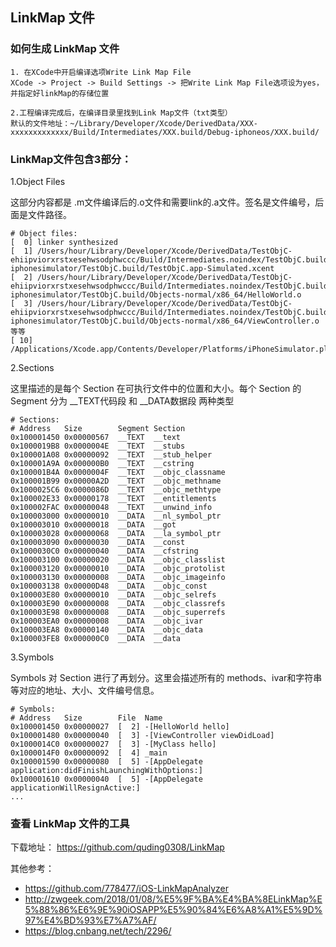 ## LinkMap 文件

### 如何生成 LinkMap 文件

```
1. 在XCode中开启编译选项Write Link Map File 
XCode -> Project -> Build Settings -> 把Write Link Map File选项设为yes，并指定好linkMap的存储位置

2.工程编译完成后，在编译目录里找到Link Map文件（txt类型）
默认的文件地址：~/Library/Developer/Xcode/DerivedData/XXX-xxxxxxxxxxxxx/Build/Intermediates/XXX.build/Debug-iphoneos/XXX.build/
```

### LinkMap文件包含3部分：

1.Object Files

这部分内容都是 .m文件编译后的.o文件和需要link的.a文件。签名是文件编号，后面是文件路径。

```
# Object files:
[  0] linker synthesized
[  1] /Users/hour/Library/Developer/Xcode/DerivedData/TestObjC-ehiipviorxrstxesehwsodphwccc/Build/Intermediates.noindex/TestObjC.build/Debug-iphonesimulator/TestObjC.build/TestObjC.app-Simulated.xcent
[  2] /Users/hour/Library/Developer/Xcode/DerivedData/TestObjC-ehiipviorxrstxesehwsodphwccc/Build/Intermediates.noindex/TestObjC.build/Debug-iphonesimulator/TestObjC.build/Objects-normal/x86_64/HelloWorld.o
[  3] /Users/hour/Library/Developer/Xcode/DerivedData/TestObjC-ehiipviorxrstxesehwsodphwccc/Build/Intermediates.noindex/TestObjC.build/Debug-iphonesimulator/TestObjC.build/Objects-normal/x86_64/ViewController.o
等等
[ 10] /Applications/Xcode.app/Contents/Developer/Platforms/iPhoneSimulator.platform/Developer/SDKs/iPhoneSimulator12.1.sdk/System/Library/Frameworks//UIKit.framework/UIKit.tbd
```

2.Sections 

这里描述的是每个 Section 在可执行文件中的位置和大小。每个 Section 的 Segment 分为 __TEXT代码段 和 __DATA数据段 两种类型

```
# Sections:
# Address	Size    	Segment	Section
0x100001450	0x00000567	__TEXT	__text
0x1000019B8	0x0000004E	__TEXT	__stubs
0x100001A08	0x00000092	__TEXT	__stub_helper
0x100001A9A	0x000000B0	__TEXT	__cstring
0x100001B4A	0x0000004F	__TEXT	__objc_classname
0x100001B99	0x00000A2D	__TEXT	__objc_methname
0x1000025C6	0x0000086D	__TEXT	__objc_methtype
0x100002E33	0x00000178	__TEXT	__entitlements
0x100002FAC	0x00000048	__TEXT	__unwind_info
0x100003000	0x00000010	__DATA	__nl_symbol_ptr
0x100003010	0x00000018	__DATA	__got
0x100003028	0x00000068	__DATA	__la_symbol_ptr
0x100003090	0x00000030	__DATA	__const
0x1000030C0	0x00000040	__DATA	__cfstring
0x100003100	0x00000020	__DATA	__objc_classlist
0x100003120	0x00000010	__DATA	__objc_protolist
0x100003130	0x00000008	__DATA	__objc_imageinfo
0x100003138	0x00000D48	__DATA	__objc_const
0x100003E80	0x00000010	__DATA	__objc_selrefs
0x100003E90	0x00000008	__DATA	__objc_classrefs
0x100003E98	0x00000008	__DATA	__objc_superrefs
0x100003EA0	0x00000008	__DATA	__objc_ivar
0x100003EA8	0x00000140	__DATA	__objc_data
0x100003FE8	0x000000C0	__DATA	__data
```

3.Symbols 

Symbols 对 Section 进行了再划分。这里会描述所有的 methods、ivar和字符串等对应的地址、大小、文件编号信息。

```
# Symbols:
# Address	Size    	File  Name
0x100001450	0x00000027	[  2] -[HelloWorld hello]
0x100001480	0x00000040	[  3] -[ViewController viewDidLoad]
0x1000014C0	0x00000027	[  3] -[MyClass hello]
0x1000014F0	0x00000092	[  4] _main
0x100001590	0x00000080	[  5] -[AppDelegate application:didFinishLaunchingWithOptions:]
0x100001610	0x00000040	[  5] -[AppDelegate applicationWillResignActive:]
...
```

### 查看 LinkMap 文件的工具

下载地址：
https://github.com/quding0308/LinkMap

其他参考：
- https://github.com/778477/iOS-LinkMapAnalyzer
- http://zwgeek.com/2018/01/08/%E5%9F%BA%E4%BA%8ELinkMap%E5%88%86%E6%9E%90iOSAPP%E5%90%84%E6%A8%A1%E5%9D%97%E4%BD%93%E7%A7%AF/
- https://blog.cnbang.net/tech/2296/